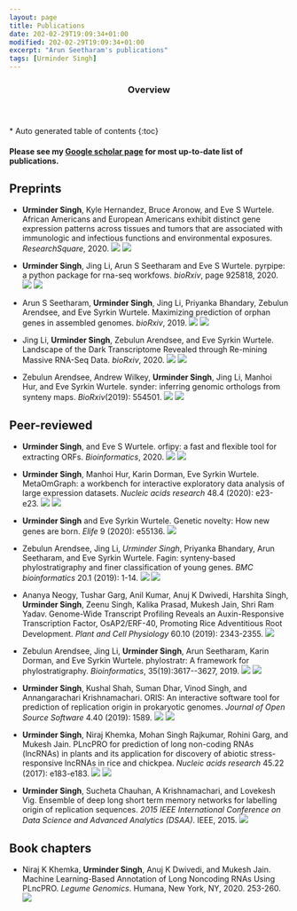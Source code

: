 ```yaml
---
layout: page
title: Publications
date: 202-02-29T19:09:34+01:00
modified: 202-02-29T19:09:34+01:00
excerpt: "Arun Seetharam's publications"
tags: [Urminder Singh]
---
```


<span id='badgeCont419579' style='width:126px'>
<script src='http://labs.researcherid.com/mashlets?el=badgeCont419579&mashlet=badge&showTitle=false&className=a&rid=B-8899-2015'>
</script>
</span>
<section id="table-of-contents" class="toc">
  <header>
    <h3>Overview</h3>
  </header>
<div id="drawer" markdown="1">
*  Auto generated table of contents
{:toc}
</div>
</section><!-- /#table-of-contents -->

#### Please see my [Google scholar page](https://scholar.google.com/citations?user=yat-ghwAAAAJ&hl=en) for most up-to-date list of publications.

## Preprints

- **Urminder Singh**, Kyle Hernandez, Bruce Aronow, and Eve S Wurtele. African Americans and European Americans exhibit distinct gene expression patterns across tissues and tumors that are associated with immunologic and infectious functions and environmental exposures. _ResearchSquare_, 2020.
[<img src="https://img.shields.io/badge/-Open_Access-blue?style=flat&logo=Open-Access"/>](https://assets.researchsquare.com/files/rs-88890/v1_stamped.pdf)
[<img src="https://img.shields.io/badge/-GitHub-black?style=flat&logo=github"/>](https://github.com/urmi-21/COVID-DEA)

- **Urminder Singh**, Jing Li, Arun S Seetharam and Eve S Wurtele. pyrpipe: a python package for rna-seq workfows. _bioRxiv_, page 925818, 2020.
[<img src="https://img.shields.io/badge/-Open_Access-blue?style=flat&logo=Open-Access"/>](https://doi.org/10.1101/2020.03.04.925818)
[<img src="https://img.shields.io/badge/-GitHub-black?style=flat&logo=github"/>](https://github.com/urmi-21/pyrpipe)

- Arun S Seetharam, **Urminder Singh**, Jing Li, Priyanka Bhandary, Zebulun Arendsee, and Eve Syrkin Wurtele. Maximizing prediction of orphan genes in assembled genomes. _bioRxiv_, 2019.
[<img src="https://img.shields.io/badge/-Open_Access-blue?style=flat&logo=Open-Access"/>](https://doi.org/10.1101/2019.12.17.880294)
[<img src="https://img.shields.io/badge/-GitHub-black?style=flat&logo=github"/>](https://github.com/eswlab/orphan-prediction)

- Jing Li, **Urminder Singh**, Zebulun Arendsee, and Eve Syrkin Wurtele. Landscape of the Dark Transcriptome Revealed through Re-mining Massive RNA-Seq Data. _bioRxiv_, 2020.
[<img src="https://img.shields.io/badge/-Open_Access-blue?style=flat&logo=Open-Access"/>](https://www.biorxiv.org/content/10.1101/671263v2.full)
[<img src="https://img.shields.io/badge/-GitHub-black?style=flat&logo=github"/>](https://github.com/lijing28101/yeast_supplementary)

- Zebulun Arendsee, Andrew Wilkey, **Urminder Singh**, Jing Li, Manhoi Hur, and Eve Syrkin Wurtele. synder: inferring genomic orthologs from synteny maps. *BioRxiv*(2019): 554501.
[<img src="https://img.shields.io/badge/-Open_Access-blue?style=flat&logo=Open-Access"/>](https://www.biorxiv.org/content/10.1101/554501v1)
[<img src="https://img.shields.io/badge/-GitHub-black?style=flat&logo=github"/>](https://github.com/arendsee/synder)

## Peer-reviewed 

- **Urminder Singh**, and Eve S Wurtele. orfipy: a fast and flexible tool for extracting ORFs. _Bioinformatics_, 2020.
[<img src="https://img.shields.io/badge/-Open_Access-blue?style=flat&logo=Open-Access"/>](https://www.biorxiv.org/content/10.1101/2020.10.20.348052v1)
[<img src="https://img.shields.io/badge/-GitHub-black?style=flat&logo=github"/>](https://github.com/urmi-21/orfipy)

- **Urminder Singh**, Manhoi Hur, Karin Dorman, Eve Syrkin Wurtele. MetaOmGraph: a workbench for interactive exploratory data analysis of large expression datasets. *Nucleic acids research* 48.4 (2020): e23-e23.
[<img src="https://img.shields.io/badge/-Open_Access-blue?style=flat&logo=Open-Access"/>](https://academic.oup.com/nar/article/48/4/e23/5709708)
[<img src="https://img.shields.io/badge/-GitHub-black?style=flat&logo=github"/>](https://github.com/urmi-21/MetaOmGraph)

- **Urminder Singh** and Eve Syrkin Wurtele. Genetic novelty: How new genes are born. *Elife* 9 (2020): e55136.
[<img src="https://img.shields.io/badge/-Open_Access-blue?style=flat&logo=Open-Access"/>](https://elifesciences.org/articles/55136)

- Zebulun Arendsee, Jing Li, *Urminder Singh*, Priyanka Bhandary, Arun Seetharam, and Eve Syrkin Wurtele. Fagin: synteny-based phylostratigraphy and finer classification of young genes. *BMC bioinformatics* 20.1 (2019): 1-14.
[<img src="https://img.shields.io/badge/-Open_Access-blue?style=flat&logo=Open-Access"/>](https://bmcbioinformatics.biomedcentral.com/articles/10.1186/s12859-019-3023-y)
[<img src="https://img.shields.io/badge/-GitHub-black?style=flat&logo=github"/>](https://github.com/arendsee/fagin)

- Ananya Neogy, Tushar Garg, Anil Kumar, Anuj K Dwivedi, Harshita Singh, **Urminder Singh**, Zeenu Singh, Kalika Prasad, Mukesh Jain, Shri Ram Yadav. Genome-Wide Transcript Profiling Reveals an Auxin-Responsive Transcription Factor, OsAP2/ERF-40, Promoting Rice Adventitious Root Development. *Plant and Cell Physiology* 60.10 (2019): 2343-2355.
[<img src="https://img.shields.io/badge/-Open_Access-blue?style=flat&logo=Open-Access"/>](https://www.researchgate.net/profile/Tushar_Garg2/publication/334574454_Genome-Wide_Transcript_Profiling_Reveals_an_Auxin-Responsive_Transcription_Factor_OsAP2ERF-40_Promoting_Rice_Adventitious_Root_Development/links/5d5ec003299bf1b97cfedf51/Genome-Wide-Transcript-Profiling-Reveals-an-Auxin-Responsive-Transcription-Factor-OsAP2-ERF-40-Promoting-Rice-Adventitious-Root-Development.pdf)

- Zebulun Arendsee, Jing Li, **Urminder Singh**, Arun Seetharam, Karin Dorman, and Eve Syrkin Wurtele. phylostratr: A framework for phylostratigraphy. _Bioinformatics_, 35(19):3617--3627, 2019.
[<img src="https://img.shields.io/badge/-Open_Access-blue?style=flat&logo=Open-Access"/>](https://doi.org/10.1093/bioinformatics/btz171)
[<img src="https://img.shields.io/badge/-GitHub-black?style=flat&logo=github"/>](https://github.com/arendsee/phylostratr)

- **Urminder Singh**, Kushal Shah, Suman Dhar, Vinod Singh, and Annangarachari Krishnamachari. ORIS: An interactive software tool for prediction of replication origin in prokaryotic genomes. *Journal of Open Source Software* 4.40 (2019): 1589.
[<img src="https://img.shields.io/badge/-Open_Access-blue?style=flat&logo=Open-Access"/>](https://joss.theoj.org/papers/10.21105/joss.01589.pdf)
[<img src="https://img.shields.io/badge/-GitHub-black?style=flat&logo=github"/>](https://github.com/urmi-21/ORIS)

- **Urminder Singh**, Niraj Khemka, Mohan Singh Rajkumar, Rohini Garg, and Mukesh Jain. PLncPRO for prediction of long non-coding RNAs (lncRNAs) in plants and its application for discovery of abiotic stress-responsive lncRNAs in rice and chickpea. *Nucleic acids research* 45.22 (2017): e183-e183.
[<img src="https://img.shields.io/badge/-Open_Access-blue?style=flat&logo=Open-Access"/>](https://academic.oup.com/nar/article/45/22/e183/4282667)
[<img src="https://img.shields.io/badge/-GitHub-black?style=flat&logo=github"/>](https://github.com/urmi-21/PLncPRO)

- **Urminder Singh**, Sucheta Chauhan, A Krishnamachari, and Lovekesh Vig. Ensemble of deep long short term memory networks for labelling origin of replication sequences. *2015 IEEE International Conference on Data Science and Advanced Analytics (DSAA)*. IEEE, 2015.
[<img src="https://img.shields.io/badge/-Open_Access-blue?style=flat&logo=Open-Access"/>](https://www.researchgate.net/profile/Sucheta_Chauhan3/publication/308837697_Ensemble_of_deep_long_short_term_memory_networks_for_labelling_origin_of_replication_sequences/links/5a7193b5aca272e425edde75/Ensemble-of-deep-long-short-term-memory-networks-for-labelling-origin-of-replication-sequences.pdf)


## Book chapters

- Niraj K Khemka, **Urminder Singh**, Anuj K Dwivedi, and Mukesh Jain. Machine Learning-Based Annotation of Long Noncoding RNAs Using PLncPRO. *Legume Genomics*. Humana, New York, NY, 2020. 253-260.
[<img src="https://img.shields.io/badge/-GitHub-black?style=flat&logo=github"/>](https://github.com/urmi-21/PLncPRO)















